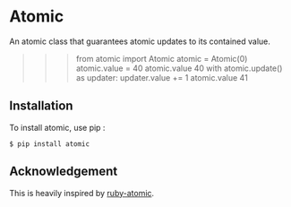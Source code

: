 # Atomic

An atomic class that guarantees atomic updates to its contained value.

   >>> from atomic import Atomic
   >>> atomic = Atomic(0)
   >>> atomic.value = 40
   >>> atomic.value
   40
   >>> with atomic.update() as updater:
        updater.value += 1
   >>> atomic.value
   41
   


## Installation

To install atomic, use pip :

    $ pip install atomic

## Acknowledgement

This is heavily inspired by [ruby-atomic](https://github.com/headius/ruby-atomic).
